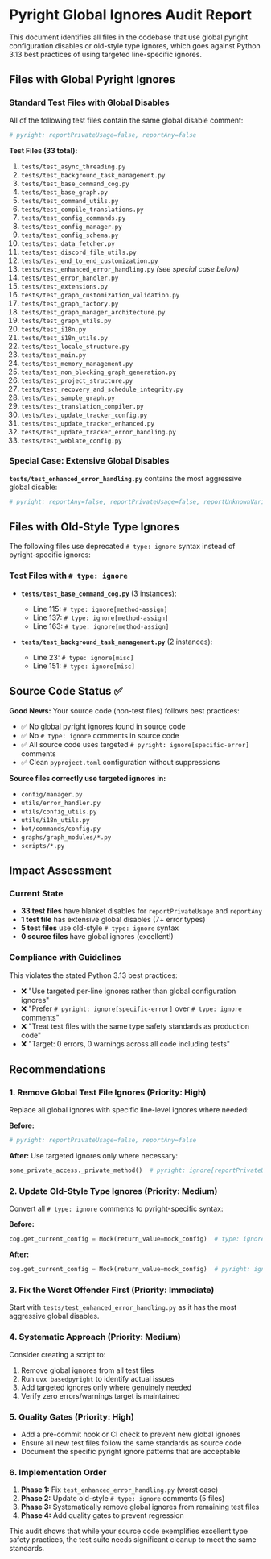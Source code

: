 # Pyright Global Ignores Audit Report

This document identifies all files in the codebase that use global pyright configuration disables or old-style type ignores, which goes against Python 3.13 best practices of using targeted line-specific ignores.

## Files with Global Pyright Ignores

### Standard Test Files with Global Disables

All of the following test files contain the same global disable comment:
```python
# pyright: reportPrivateUsage=false, reportAny=false
```

**Test Files (33 total):**
1. `tests/test_async_threading.py`
2. `tests/test_background_task_management.py`
3. `tests/test_base_command_cog.py`
4. `tests/test_base_graph.py`
5. `tests/test_command_utils.py`
6. `tests/test_compile_translations.py`
7. `tests/test_config_commands.py`
8. `tests/test_config_manager.py`
9. `tests/test_config_schema.py`
10. `tests/test_data_fetcher.py`
11. `tests/test_discord_file_utils.py`
12. `tests/test_end_to_end_customization.py`
13. `tests/test_enhanced_error_handling.py` *(see special case below)*
14. `tests/test_error_handler.py`
15. `tests/test_extensions.py`
16. `tests/test_graph_customization_validation.py`
17. `tests/test_graph_factory.py`
18. `tests/test_graph_manager_architecture.py`
19. `tests/test_graph_utils.py`
20. `tests/test_i18n.py`
21. `tests/test_i18n_utils.py`
22. `tests/test_locale_structure.py`
23. `tests/test_main.py`
24. `tests/test_memory_management.py`
25. `tests/test_non_blocking_graph_generation.py`
26. `tests/test_project_structure.py`
27. `tests/test_recovery_and_schedule_integrity.py`
28. `tests/test_sample_graph.py`
29. `tests/test_translation_compiler.py`
30. `tests/test_update_tracker_config.py`
31. `tests/test_update_tracker_enhanced.py`
32. `tests/test_update_tracker_error_handling.py`
33. `tests/test_weblate_config.py`

### Special Case: Extensive Global Disables

**`tests/test_enhanced_error_handling.py`** contains the most aggressive global disable:
```python
# pyright: reportAny=false, reportPrivateUsage=false, reportUnknownVariableType=false, reportUnknownMemberType=false, reportUnknownArgumentType=false, reportUnusedCallResult=false, reportUnusedParameter=false, reportExplicitAny=
```

## Files with Old-Style Type Ignores

The following files use deprecated `# type: ignore` syntax instead of pyright-specific ignores:

### Test Files with `# type: ignore`
- **`tests/test_base_command_cog.py`** (3 instances):
  - Line 115: `# type: ignore[method-assign]`
  - Line 137: `# type: ignore[method-assign]`
  - Line 163: `# type: ignore[method-assign]`

- **`tests/test_background_task_management.py`** (2 instances):
  - Line 23: `# type: ignore[misc]`
  - Line 151: `# type: ignore[misc]`

## Source Code Status ✅

**Good News:** Your source code (non-test files) follows best practices:
- ✅ No global pyright ignores found in source code
- ✅ No `# type: ignore` comments in source code  
- ✅ All source code uses targeted `# pyright: ignore[specific-error]` comments
- ✅ Clean `pyproject.toml` configuration without suppressions

**Source files correctly use targeted ignores in:**
- `config/manager.py`
- `utils/error_handler.py`
- `utils/config_utils.py`
- `utils/i18n_utils.py`
- `bot/commands/config.py`
- `graphs/graph_modules/*.py`
- `scripts/*.py`

## Impact Assessment

### Current State
- **33 test files** have blanket disables for `reportPrivateUsage` and `reportAny`
- **1 test file** has extensive global disables (7+ error types)
- **5 test files** use old-style `# type: ignore` syntax
- **0 source files** have global ignores (excellent!)

### Compliance with Guidelines
This violates the stated Python 3.13 best practices:
- ❌ "Use targeted per-line ignores rather than global configuration ignores"
- ❌ "Prefer `# pyright: ignore[specific-error]` over `# type: ignore` comments"
- ❌ "Treat test files with the same type safety standards as production code"
- ❌ "Target: 0 errors, 0 warnings across all code including tests"

## Recommendations

### 1. **Remove Global Test File Ignores** (Priority: High)
Replace all global ignores with specific line-level ignores where needed:

**Before:**
```python
# pyright: reportPrivateUsage=false, reportAny=false
```

**After:** Use targeted ignores only where necessary:
```python
some_private_access._private_method()  # pyright: ignore[reportPrivateUsage]
```

### 2. **Update Old-Style Type Ignores** (Priority: Medium)
Convert all `# type: ignore` comments to pyright-specific syntax:

**Before:**
```python
cog.get_current_config = Mock(return_value=mock_config)  # type: ignore[method-assign]
```

**After:**
```python
cog.get_current_config = Mock(return_value=mock_config)  # pyright: ignore[reportFunctionMemberAccess]
```

### 3. **Fix the Worst Offender First** (Priority: Immediate)
Start with `tests/test_enhanced_error_handling.py` as it has the most aggressive global disables.

### 4. **Systematic Approach** (Priority: Medium)
Consider creating a script to:
1. Remove global ignores from all test files
2. Run `uvx basedpyright` to identify actual issues
3. Add targeted ignores only where genuinely needed
4. Verify zero errors/warnings target is maintained

### 5. **Quality Gates** (Priority: High)
- Add a pre-commit hook or CI check to prevent new global ignores
- Ensure all new test files follow the same standards as source code
- Document the specific pyright ignore patterns that are acceptable

### 6. **Implementation Order**
1. **Phase 1:** Fix `test_enhanced_error_handling.py` (worst case)
2. **Phase 2:** Update old-style `# type: ignore` comments (5 files)
3. **Phase 3:** Systematically remove global ignores from remaining test files
4. **Phase 4:** Add quality gates to prevent regression

This audit shows that while your source code exemplifies excellent type safety practices, the test suite needs significant cleanup to meet the same standards. 